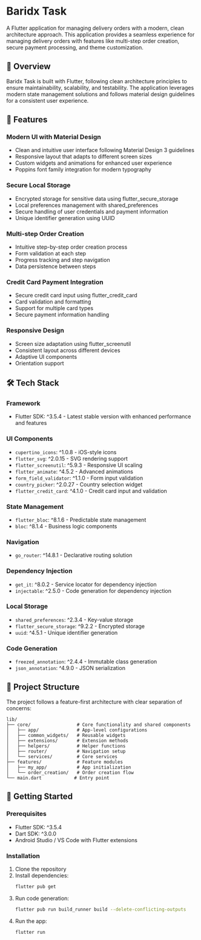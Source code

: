 # Baridx Task

A Flutter application for managing delivery orders with a modern, clean architecture approach. This application provides a seamless experience for managing delivery orders with features like multi-step order creation, secure payment processing, and theme customization.

## 📱 Overview

Baridx Task is built with Flutter, following clean architecture principles to ensure maintainability, scalability, and testability. The application leverages modern state management solutions and follows material design guidelines for a consistent user experience.

## 🌟 Features

### Modern UI with Material Design
- Clean and intuitive user interface following Material Design 3 guidelines
- Responsive layout that adapts to different screen sizes
- Custom widgets and animations for enhanced user experience
- Poppins font family integration for modern typography

### Secure Local Storage
- Encrypted storage for sensitive data using flutter_secure_storage
- Local preferences management with shared_preferences
- Secure handling of user credentials and payment information
- Unique identifier generation using UUID

### Multi-step Order Creation
- Intuitive step-by-step order creation process
- Form validation at each step
- Progress tracking and step navigation
- Data persistence between steps

### Credit Card Payment Integration
- Secure credit card input using flutter_credit_card
- Card validation and formatting
- Support for multiple card types
- Secure payment information handling

### Responsive Design
- Screen size adaptation using flutter_screenutil
- Consistent layout across different devices
- Adaptive UI components
- Orientation support

## 🛠 Tech Stack

### Framework
- Flutter SDK: ^3.5.4 - Latest stable version with enhanced performance and features

### UI Components
- `cupertino_icons`: ^1.0.8 - iOS-style icons
- `flutter_svg`: ^2.0.15 - SVG rendering support
- `flutter_screenutil`: ^5.9.3 - Responsive UI scaling
- `flutter_animate`: ^4.5.2 - Advanced animations
- `form_field_validator`: ^1.1.0 - Form input validation
- `country_picker`: ^2.0.27 - Country selection widget
- `flutter_credit_card`: ^4.1.0 - Credit card input and validation

### State Management
- `flutter_bloc`: ^8.1.6 - Predictable state management
- `bloc`: ^8.1.4 - Business logic components

### Navigation
- `go_router`: ^14.8.1 - Declarative routing solution

### Dependency Injection
- `get_it`: ^8.0.2 - Service locator for dependency injection
- `injectable`: ^2.5.0 - Code generation for dependency injection

### Local Storage
- `shared_preferences`: ^2.3.4 - Key-value storage
- `flutter_secure_storage`: ^9.2.2 - Encrypted storage
- `uuid`: ^4.5.1 - Unique identifier generation

### Code Generation
- `freezed_annotation`: ^2.4.4 - Immutable class generation
- `json_annotation`: ^4.9.0 - JSON serialization

## 📂 Project Structure

The project follows a feature-first architecture with clear separation of concerns:

```
lib/
├── core/                 # Core functionality and shared components
│   ├── app/              # App-level configurations
│   ├── common_widgets/   # Reusable widgets
│   ├── extensions/       # Extension methods
│   ├── helpers/          # Helper functions
│   ├── router/           # Navigation setup
│   └── services/         # Core services
├── features/             # Feature modules
│   ├── my_app/           # App initialization
│   └── order_creation/   # Order creation flow
└── main.dart            # Entry point
```

## 🚀 Getting Started

### Prerequisites
- Flutter SDK: ^3.5.4
- Dart SDK: ^3.0.0
- Android Studio / VS Code with Flutter extensions

### Installation
1. Clone the repository
2. Install dependencies:
   ```bash
   flutter pub get
   ```
3. Run code generation:
   ```bash
   flutter pub run build_runner build --delete-conflicting-outputs
   ```
4. Run the app:
   ```bash
   flutter run
   ```
